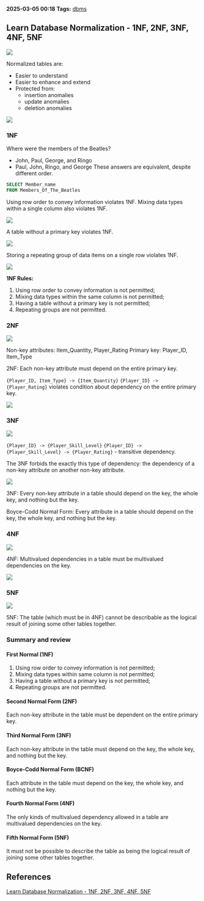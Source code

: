 **2025-03-05 00:18**
**Tags:** [dbms](../2%20-%20tags/dbms.md)

## Learn Database Normalization - 1NF, 2NF, 3NF, 4NF, 5NF

![](../attachments/Pasted%20image%2020250305002107.png)

Normalized tables are:
- Easier to understand
- Easier to enhance and extend
- Protected from:
	- insertion anomalies
	- update anomalies
	- deletion anomalies

![](../attachments/Pasted%20image%2020250305002351.png)

### 1NF
Where were the members of the Beatles?
- John, Paul, George, and Ringo
- Paul, John, Ringo, and George
These answers are equivalent, despite different order.

```sql
SELECT Member_name
FROM Members_Of_The_Beatles
```

Using row order to convey information violates 1NF.
Mixing data types within a single column also violates 1NF.

![](../attachments/Pasted%20image%2020250305002810.png)

A table without a primary key violates 1NF.

![](../attachments/Pasted%20image%2020250305003056.png)

Storing a repeating group of data items on a single row violates 1NF.

![](../attachments/Pasted%20image%2020250305003236.png)

**1NF Rules:**
1. Using row order to convey information is not permitted;
2. Mixing data types within the same column is not permitted;
3. Having a table without a primary key is not permitted;
4. Repeating groups are not permitted.

### 2NF

![](../attachments/Pasted%20image%2020250305003706.png)

Non-key attributes: Item_Quantity, Player_Rating
Primary key: Player_ID, Item_Type

2NF: Each non-key attribute must depend on the entire primary key.

`{Player_ID, Item_Type} -> {Item_Quantity}` 
`{Player_ID} -> {Player_Rating}` violates condition about dependency on the entire primary key.

![](../attachments/Pasted%20image%2020250305004517.png)

### 3NF

![](../attachments/Pasted%20image%2020250305005053.png)

`{Player_ID} -> {Player_Skill_Level}`
`{Player_ID} -> {Player_Skill_Level} -> {Player_Rating}` - transitive dependency.

The 3NF forbids the exactly this type of dependency: the dependency of a non-key attribute on another non-key attribute.

![](../attachments/Pasted%20image%2020250305005707.png)

3NF: Every non-key attribute in a table should depend on the key, the whole key, and nothing but the key.

Boyce-Codd Normal Form: 
Every attribute in a table should depend on the key, the whole key, and nothing but the key.

### 4NF

![](../attachments/Pasted%20image%2020250305010919.png)

4NF: Multivalued dependencies in a table must be multivalued dependencies on the key.

![](../attachments/Pasted%20image%2020250305011059.png)

### 5NF

![](../attachments/Pasted%20image%2020250305011359.png)

5NF: The table (which must be in 4NF) cannot be describable as the logical result of joining some other tables together.

### Summary and review
#### First Normal (1NF)
1. Using row order to convey information is not permitted;
2. Mixing data types within same column is not permitted;
3. Having a table without a primary key is not permitted;
4. Repeating groups are not permitted.
#### Second Normal Form (2NF)
Each non-key attribute in the table must be dependent on the entire primary key.
#### Third Normal Form (3NF)
Each non-key attribute in the table must depend on the key, the whole key, and nothing but the key.
#### Boyce-Codd Normal Form (BCNF)
Each attribute in the table must depend on the key, the whole key, and nothing but the key.
#### Fourth Normal Form (4NF)
The only kinds of multivalued dependency allowed in a table are multivalued dependencies on the key.
#### Fifth Normal Form (5NF)
It must not be possible to describe the table as being the logical result of joining some other tables together.

## References
[Learn Database Normalization - 1NF, 2NF, 3NF, 4NF, 5NF](https://www.youtube.com/watch?v=GFQaEYEc8_8&t=493s)